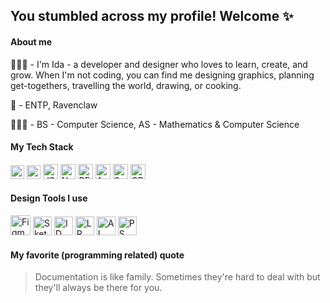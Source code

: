 ##  You stumbled across my profile! Welcome ✨

#### About me 
👩🏻‍💻 - I'm Ida - a developer and designer who loves to learn, create, and grow. When I'm not coding, you can find me designing graphics, planning get-togethers, travelling the world, drawing, or cooking.

🌸 - ENTP, Ravenclaw

👩🏻‍🎓 - BS - Computer Science, AS - Mathematics & Computer Science

#### My Tech Stack

<img width="22px" alt="HTML5" src="https://user-images.githubusercontent.com/36140849/97772552-93990e80-1b05-11eb-97bd-53229e84b914.png" /> <img width="22px" alt="CSS" src="https://user-images.githubusercontent.com/36140849/97772550-93007800-1b05-11eb-99dc-e5ca02c928e0.png" /> <img width="24px" alt="JS" src="https://user-images.githubusercontent.com/36140849/97772525-651b3380-1b05-11eb-8694-d3f6afba9dbf.png" /> <img width="24px" alt="NODE" src="https://user-images.githubusercontent.com/36140849/97772467-bd9e0100-1b04-11eb-8cad-3e5e2518f331.png" /> <img width="24px" alt="REACT" src="https://user-images.githubusercontent.com/36140849/97772583-c3481680-1b05-11eb-9487-7401ef226ee3.png" /> <img width="24px" alt="ANGULAR" src="https://user-images.githubusercontent.com/36140849/97772584-c3e0ad00-1b05-11eb-9304-127cffd91ab0.png" /> <img width="24px" alt="SWIFT" src="https://user-images.githubusercontent.com/36140849/97772581-c216e980-1b05-11eb-843f-39e7a4ce54dc.png" /> <img width="24px" alt="CPP" src="https://user-images.githubusercontent.com/36140849/97772582-c2af8000-1b05-11eb-904d-88d225949e59.png" />

#### Design Tools I use

<img width="32px" alt="Figma" src="https://user-images.githubusercontent.com/36140849/97773277-90a11c80-1b0b-11eb-99ac-6d4ea77bd65e.png" /> <img width="30px" alt="Sketch" src="https://user-images.githubusercontent.com/36140849/97772822-d6f47c80-1b07-11eb-8228-d08587efd68f.png" /> <img width="30px" alt="ID" src="https://user-images.githubusercontent.com/36140849/97772823-d78d1300-1b07-11eb-8b81-fa2c5858b79d.png" /> <img width="30px" alt="LR" src="https://user-images.githubusercontent.com/36140849/97772824-d78d1300-1b07-11eb-9475-1b48e1a25cd5.png" /> <img width="30px" alt="AI" src="https://user-images.githubusercontent.com/36140849/97772825-d825a980-1b07-11eb-9bea-a750906b72e6.png" /> <img width="30px" alt="PS" src="https://user-images.githubusercontent.com/36140849/97772829-d8be4000-1b07-11eb-882f-5ecae5908458.png" />

#### My favorite (programming related) quote 
> Documentation is like family. Sometimes they're hard to deal with but they'll always be there for you.





